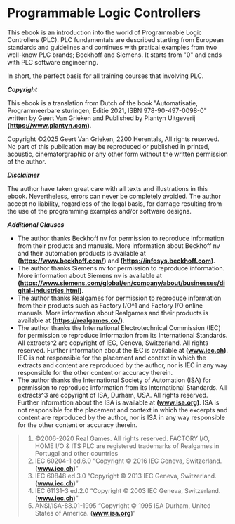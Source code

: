 # Programmable Logic Controllers

This ebook is an introduction into the world of Programmable Logic Controllers (PLC). 
PLC fundamentals are described starting from European standards and guidelines and continues with pratical examples from two well-know PLC brands; Beckhoff and Siemens.
It starts from "0" and ends with PLC software engineering.

In short, the perfect basis for all training courses that involving PLC.

***Copyright***

This ebook is a translation from Dutch of the book "Automatisatie, Programmeerbare sturingen, Editie 2021, ISBN 978-90-497-0098-0" written by Geert Van Grieken and Published by Plantyn Uitgeverij **(https://www.plantyn.com)**.

Copyright ©2025 Geert Van Grieken, 2200 Herentals, All rights reserved. No part of this publication may be reproduced or published in printed, acoustic, cinematorgraphic or any other form without the written permission of the author.

***Disclaimer***

The author have taken great care with all texts and illustrations in this ebook. Nevertheless, errors can never be completely avoided. 
The author accept no liability, regardless of the legal basis, for damage resulting from the use of the programming examples and/or software designs.

***Additional Clauses***

- The author thanks Beckhoff nv for permission to reproduce information from their products and manuals. More information about Beckhoff nv and their automation products is available at **(https://www.beckhoff.com/)** and **(https://infosys.beckhoff.com)**.
- The author thanks Siemens nv for permission to reproduce information. More information about Siemens nv is available at **(https://www.siemens.com/global/en/company/about/businesses/digital-industries.html)**.
- The author thanks Realgames for permission to reproduce information from their products such as Factory I/O^1 and Factory I/O online manuals. More information about Realgames and their products is available at **(https://realgames.co/)**.
- The author thanks the International Electrotechnical Commission (IEC) for permission to reproduce information from its International Standards. All extracts^2 are copyright of IEC, Geneva, Switzerland. All rights reserved. Further information about the IEC is available at **(www.iec.ch)**. IEC is not responsible for the placement and context in which the extracts and content are reproduced by the author, nor is IEC in any way responsible for the other content or accuracy therein.
- The author thanks the International Society of Automation (ISA) for permission to reproduce information from its International Standards. All extracts^3 are copyright of ISA, Durham, USA. All rights reserved. Further information about the ISA is available at **(www.isa.org)**. ISA is not responsible for the placement and context in which the excerpts and content are reproduced by the author, nor is ISA in any way responsible for the other content or accuracy therein.

> 1. ©2006-2020 Real Games. All rights reserved. FACTORY I/O, HOME I/O & ITS PLC are registered trademarks of Realgames in Portugal and other countries
> 2. IEC 60204-1 ed.6.0  “Copyright © 2016 IEC Geneva, Switzerland. **(www.iec.ch)**”  
> 2. IEC 60848 ed.3.0  “Copyright © 2013 IEC Geneva, Switzerland. **(www.iec.ch)**” 
> 2. IEC 61131-3 ed.2.0  “Copyright © 2003 IEC Geneva, Switzerland. **(www.iec.ch)**” 
> 3. ANSI/ISA-88.01-1995 “Copyright © 1995 ISA Durham, United States of America.  **(www.isa.org)**”

